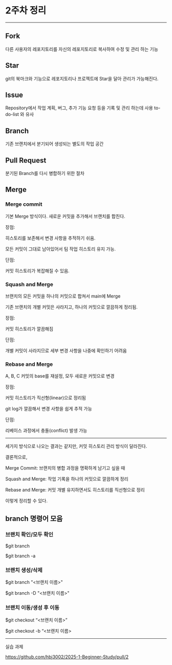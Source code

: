 # 2주차 정리
***
## Fork
다른 사용자의 레포지토리를 자신의 레포지토리로 복사하여 수정 및 관리 하는 기능

## Star
git의 북마크와 기능으로 레포지토리나 프로젝트에 Star을 달아 관리가 가능해진다.

## Issue

Repository에서 작업 계획, 버그, 추가 기능 요청 등을 기록 및 관리 하는데 사용
to-do-list 와 유사
## Branch

기존 브랜치에서 분기되어 생성되는 별도의 작업 공간

## Pull Request

분기된 Branch를 다시 병합하기 위한 절차

## Merge

### Merge commit

기본 Merge 방식이다. 새로운 커밋을 추가해서 브랜치를 합친다.

장점:

히스토리를 보존해서 변경 사항을 추적하기 쉬움.

모든 커밋이 그대로 남아있어서 팀 작업 히스토리 유지 가능.

 단점:

커밋 히스토리가 복잡해질 수 있음.
### Squash and Merge
브랜치의 모든 커밋을 하나의 커밋으로 합쳐서 main에 Merge

기존 브랜치의 개별 커밋은 사라지고, 하나의 커밋으로 깔끔하게 정리됨.

장점:

커밋 히스토리가 깔끔해짐

단점:

개별 커밋이 사라지므로 세부 변경 사항을 나중에 확인하기 어려움

### Rebase and Merge

A, B, C 커밋의 base를 재설정, 모두 새로운 커밋으로 변경

장점:

커밋 히스토리가 직선형(linear)으로 정리됨

git log가 깔끔해서 변경 사항을 쉽게 추적 가능

단점:

리베이스 과정에서 충돌(conflict) 발생 가능

***
세가지 방식으로 나오는 결과는 같지만, 커밋 히스토리 관리 방식이 달라진다. 

결론적으로, 

Merge Commit: 브랜치의 병합 과정을 명확하게 남기고 싶을 때

Squash and Merge: 작업 기록을 하나의 커밋으로 깔끔하게 정리

Rebase and Merge: 커밋 개별 유지하면서도 히스토리를 직선형으로 정리

이렇게 정리할 수 있다.
## branch 명령어 모음

### 브랜치 확인/모두 확인
$git branch 

$git branch -a

### 브랜치 생성/삭제

$git branch "<브랜치 이름>"

$git branch -D "<브랜치 이름>"

### 브랜치 이동/생성 후 이동

$git checkout “<브랜치 이름>”

$git checkout -b “<브랜치 이름>

*** 
실습 과제

https://github.com/hbj3002/2025-1-Beginner-Study/pull/2